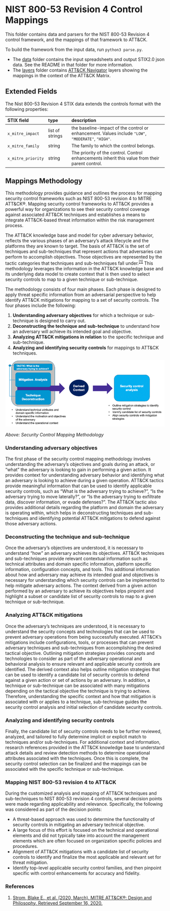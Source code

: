 # NIST 800-53 Revision 4 Control Mappings

This folder contains data and parsers for the NIST 800-53 Revision 4 control framework, and the mappings of that framework to ATT&CK.

To build the framework from the input data, run `python3 parse.py`.

- The [data](data) folder contains the input spreadsheets and output STIX2.0 json data. See the README in that folder for more information.
- The [layers](layers) folder contains [ATT&CK Navigator](https://github.com/mitre-attack/attack-navigator) layers showing the mappings in the context of the ATT&CK Matrix.

## Extended Fields

The Nist 800-53 Revision 4 STIX data extends the controls format with the following properties:

| STIX field | type | description |
|:-----------|:-----|:------------|
| `x_mitre_impact` | list of strings | the baseline-impact of the control or enhancement. Values include `"LOW"`, `"MODERATE"`, `"HIGH"`. |
| `x_mitre_family` | string | The family to which the control belongs. |
| `x_mitre_priority` | string | The priority of the control. Control enhancements inherit this value from their parent control. |

## Mappings Methodology

This methodology provides guidance and outlines the process for mapping security control frameworks such as NIST 800-53 revision 4 to MITRE ATT&CK®. Mapping security control frameworks to ATT&CK provides a powerful way for organizations to see their security control coverage against associated ATT&CK techniques and establishes a means to integrate ATT&CK-based threat information within the risk management process.

The ATT&CK knowledge base and model for cyber adversary behavior, reflects the various phases of an adversary’s attack lifecycle and the platforms they are known to target. The basis of ATT&CK is the set of techniques and sub-techniques that represent actions that adversaries can perform to accomplish objectives. Those objectives are represented by the tactic categories that techniques and sub-techniques fall under.<sup>[[1]](https://attack.mitre.org/docs/ATTACK_Design_and_Philosophy_March_2020.pdf)</sup> This methodology leverages the information in the ATT&CK knowledge base and its underlying data model to create context that is then used to select security controls to map to a given technique or sub-technique. 

The methodology consists of four main phases. Each phase is designed to apply threat specific information from an adversarial perspective to help identify ATT&CK mitigations for mapping to a set of security controls. The four phases include the following:

1. **Understanding adversary objectives** for which a technique or sub-technique is designed to carry out.
2. **Deconstructing the technique and sub-technique** to understand how an adversary will achieve its intended goal and objective.  
3. **Analyzing ATT&CK mitigations in relation** to the specific technique and sub-technique.
4. **Analyzing and identifying security controls** for mappings to ATT&CK techniques. 

<img src="/docs/nist-800-53-r4-methodology.png" width="900px">

*Above: Security Control Mapping Methodology*

### Understanding adversary objectives

The first phase of the security control mapping methodology involves understanding the adversary’s objectives and goals during an attack, or “what” the adversary is looking to gain in performing a given action. It provides context for understanding adversary behavior and identifying what an adversary is looking to achieve during a given operation.  ATT&CK tactics provide meaningful information that can be used to identify applicable security controls, such as “What is the adversary trying to achieve?”, “Is the adversary trying to move laterally?”, or “Is the adversary trying to exfiltrate data, discover information, or evade defenses?”. The ATT&CK tactic also provides additional details regarding the platform and domain the adversary is operating within, which helps in deconstructing techniques and sub-techniques and identifying potential ATT&CK mitigations to defend against those adversary actions.  

### Deconstructing the technique and sub-technique

Once the adversary’s objectives are understood, it is necessary to understand “how” an adversary achieves its objectives. ATT&CK techniques and sub-techniques provide relevant contextual information such as technical attributes and domain specific information, platform specific information, configuration concepts, and tools. This additional information about how and adversary may achieve its intended goal and objectives is necessary for understanding which security controls can be implemented to help mitigate adversary actions. The context derived from a given action performed by an adversary to achieve its objectives helps pinpoint and highlight a subset or candidate list of security controls to map to a given technique or sub-technique. 

### Analyzing ATT&CK mitigations

Once the adversary’s techniques are understood, it is necessary to understand the security concepts and technologies that can be used to prevent adversary operations from being successfully executed. ATT&CK’s mitigations include configurations, tools, or processes that can prevent adversary techniques and sub-techniques from accomplishing the desired tactical objective.  Outlining mitigation strategies provides concepts and technologies to consider as part of the adversary operational and behavioral analysis to ensure relevant and applicable security controls are identified.  The derived context also helps outline mitigation strategies that can be used to identify a candidate list of security controls to defend against a given action or set of actions by an adversary.  In addition, a technique or sub-technique can be associated with many mitigations depending on the tactical objective the technique is trying to achieve. Therefore, understanding the specific context and how that mitigation is associated with or applies to a technique, sub-technique guides the security control analysis and initial selection of candidate security controls.

### Analyzing and identifying security controls 

Finally, the candidate list of security controls needs to be further reviewed, analyzed, and tailored to fully determine implicit or explicit match to techniques and/or sub-techniques.  For additional context and information, research references provided in the ATT&CK knowledge base to understand attack details and review detection methods to determine operational attributes associated with the techniques. Once this is complete, the security control selection can be finalized and the mappings can be associated with the specific technique or sub-technique.

### Mapping NIST 800-53 revision 4 to ATT&CK

During the customized analysis and mapping of ATT&CK techniques and sub-techniques to NIST 800-53 revision 4 controls, several decision points were made regarding applicability and relevance. Specifically, the following was considered as part of the decision points:

- A threat-based approach was used to determine the functionality of security controls in mitigating an adversary technical objective.  
- A large focus of this effort is focused on the technical and operational elements and did not typically take into account the management elements which are often focused on organization specific policies and procedures. 
- Alignment of ATT&CK mitigations with a candidate list of security controls to identify and finalize the most applicable and relevant set for threat mitigation.
- Identify top-level applicable security control families, and then pinpoint specific with control enhancements for accuracy and fidelity.  

### References

1. [Strom, Blake E., et al. (2020, March). MITRE ATT&CK®: Design and Philosophy. Retrieved September 16, 2020.](https://attack.mitre.org/docs/ATTACK_Design_and_Philosophy_March_2020.pdf)
